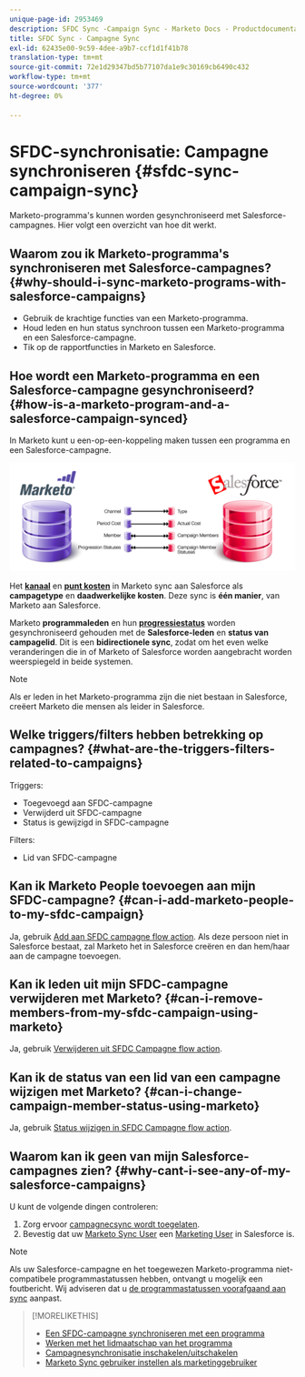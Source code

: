 ```yaml
---
unique-page-id: 2953469
description: SFDC Sync -Campaign Sync - Marketo Docs - Productdocumentatie
title: SFDC Sync - Campagne Sync
exl-id: 62435e00-9c59-4dee-a9b7-ccf1d1f41b78
translation-type: tm+mt
source-git-commit: 72e1d29347bd5b77107da1e9c30169cb6490c432
workflow-type: tm+mt
source-wordcount: '377'
ht-degree: 0%

---
```


# SFDC-synchronisatie: Campagne synchroniseren {#sfdc-sync-campaign-sync}

Marketo-programma&#39;s kunnen worden gesynchroniseerd met Salesforce-campagnes. Hier volgt een overzicht van hoe dit werkt.

## Waarom zou ik Marketo-programma&#39;s synchroniseren met Salesforce-campagnes? {#why-should-i-sync-marketo-programs-with-salesforce-campaigns}

* Gebruik de krachtige functies van een Marketo-programma.
* Houd leden en hun status synchroon tussen een Marketo-programma en een Salesforce-campagne.
* Tik op de rapportfuncties in Marketo en Salesforce.

## Hoe wordt een Marketo-programma en een Salesforce-campagne gesynchroniseerd? {#how-is-a-marketo-program-and-a-salesforce-campaign-synced}

In Marketo kunt u een-op-een-koppeling maken tussen een programma en een Salesforce-campagne.

![](assets/image2015-7-8-9-3a43-3a8.png)

Het **[kanaal](/help/marketo/product-docs/administration/tags/create-a-program-channel.md)** en **[punt kosten](/help/marketo/product-docs/core-marketo-concepts/programs/working-with-programs/understanding-period-costs.md)** in Marketo sync aan Salesforce als **campagetype** en **daadwerkelijke kosten**. Deze sync is **één manier**, van Marketo aan Salesforce.

Marketo **programmaleden** en hun **[progressiestatus](/help/marketo/product-docs/core-marketo-concepts/programs/creating-programs/understanding-program-membership.md)** worden gesynchroniseerd gehouden met de **Salesforce-leden** en **status van campagelid**. Dit is een **bidirectionele sync**, zodat om het even welke veranderingen die in of Marketo of Salesforce worden aangebracht worden weerspiegeld in beide systemen.

>[!NOTE]
>
>Als er leden in het Marketo-programma zijn die niet bestaan in Salesforce, creëert Marketo die mensen als leider in Salesforce.

## Welke triggers/filters hebben betrekking op campagnes? {#what-are-the-triggers-filters-related-to-campaigns}

Triggers:

* Toegevoegd aan SFDC-campagne
* Verwijderd uit SFDC-campagne
* Status is gewijzigd in SFDC-campagne

Filters:

* Lid van SFDC-campagne

## Kan ik Marketo People toevoegen aan mijn SFDC-campagne? {#can-i-add-marketo-people-to-my-sfdc-campaign}

Ja, gebruik [Add aan SFDC campagne flow action](/help/marketo/product-docs/core-marketo-concepts/smart-campaigns/salesforce-flow-actions/add-to-sfdc-campaign.md). Als deze persoon niet in Salesforce bestaat, zal Marketo het in Salesforce creëren en dan hem/haar aan de campagne toevoegen.

## Kan ik leden uit mijn SFDC-campagne verwijderen met Marketo? {#can-i-remove-members-from-my-sfdc-campaign-using-marketo}

Ja, gebruik [Verwijderen uit SFDC Campagne flow action](/help/marketo/product-docs/core-marketo-concepts/smart-campaigns/salesforce-flow-actions/remove-from-sfdc-campaign.md).

## Kan ik de status van een lid van een campagne wijzigen met Marketo? {#can-i-change-campaign-member-status-using-marketo}

Ja, gebruik [Status wijzigen in SFDC Campagne flow action](/help/marketo/product-docs/core-marketo-concepts/smart-campaigns/salesforce-flow-actions/change-status-in-sfdc-campaign.md).

## Waarom kan ik geen van mijn Salesforce-campagnes zien? {#why-cant-i-see-any-of-my-salesforce-campaigns}

U kunt de volgende dingen controleren:

1. Zorg ervoor [campagnecsync wordt toegelaten](/help/marketo/product-docs/crm-sync/salesforce-sync/setup/optional-steps/enable-disable-campaign-sync.md).
1. Bevestig dat uw [Marketo Sync User](/help/marketo/product-docs/crm-sync/salesforce-sync/setup/enterprise-unlimited-edition/step-2-of-3-create-a-salesforce-user-for-marketo-enterprise-unlimited.md) een [Marketing User](/help/marketo/product-docs/crm-sync/salesforce-sync/setup/optional-steps/enable-disable-campaign-sync/make-marketo-sync-user-a-marketing-user.md) in Salesforce is.

>[!NOTE]
>
>Als uw Salesforce-campagne en het toegewezen Marketo-programma niet-compatibele programmastatussen hebben, ontvangt u mogelijk een foutbericht. Wij adviseren dat u [de programmastatussen voorafgaand aan sync](/help/marketo/product-docs/crm-sync/salesforce-sync/sfdc-sync-details/sfdc-errors/how-to-match-program-statuses-and-salesforce-campaign-statuses-prior-to-sync.md) aanpast.

>[!MORELIKETHIS]
>
>* [Een SFDC-campagne synchroniseren met een programma](/help/marketo/product-docs/core-marketo-concepts/programs/working-with-programs/sync-an-sfdc-campaign-with-a-program.md)
>* [Werken met het lidmaatschap van het programma](/help/marketo/product-docs/core-marketo-concepts/programs/creating-programs/understanding-program-membership.md)
>* [Campagnesynchronisatie inschakelen/uitschakelen](/help/marketo/product-docs/crm-sync/salesforce-sync/setup/optional-steps/enable-disable-campaign-sync.md)
>* [Marketo Sync gebruiker instellen als marketinggebruiker](/help/marketo/product-docs/crm-sync/salesforce-sync/setup/optional-steps/enable-disable-campaign-sync/make-marketo-sync-user-a-marketing-user.md)

